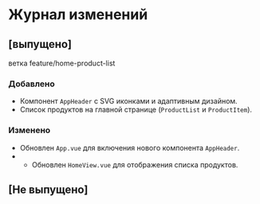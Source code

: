 # Журнал изменений

## [выпущено]

ветка feature/home-product-list

### Добавлено
- Компонент `AppHeader` с SVG иконками и адаптивным дизайном.
- Список продуктов на главной странице (`ProductList` и `ProductItem`).

### Изменено
- Обновлен `App.vue` для включения нового компонента `AppHeader`.
- - Обновлен `HomeView.vue` для отображения списка продуктов.


## [Не выпущено]
